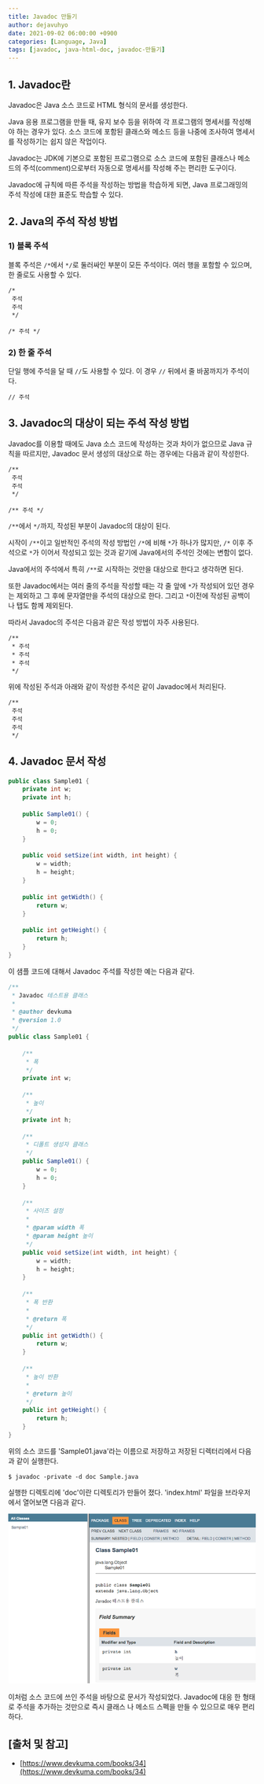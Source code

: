 ```yaml
---
title: Javadoc 만들기
author: dejavuhyo
date: 2021-09-02 06:00:00 +0900
categories: [Language, Java]
tags: [javadoc, java-html-doc, javadoc-만들기]
---
```


## 1. Javadoc란
Javadoc은 Java 소스 코드로 HTML 형식의 문서를 생성한다.

Java 응용 프로그램을 만들 때, 유지 보수 등을 위하여 각 프로그램의 명세서를 작성해야 하는 경우가 있다. 소스 코드에 포함된 클래스와 메소드 등을 나중에 조사하여 명세서를 작성하기는 쉽지 않은 작업이다.

Javadoc는 JDK에 기본으로 포함된 프로그램으로 소스 코드에 포함된 클래스나 메소드의 주석(comment)으로부터 자동으로 명세서를 작성해 주는 편리한 도구이다.

Javadoc에 규칙에 따른 주석을 작성하는 방법을 학습하게 되면, Java 프로그래밍의 주석 작성에 대한 표준도 학습할 수 있다.

## 2. Java의 주석 작성 방법

### 1) 블록 주석
블록 주석은 `/*`에서 `*/`로 둘러싸인 부분이 모든 주석이다. 여러 행을 포함할 수 있으며, 한 줄로도 사용할 수 있다.

```text
/*
 주석
 주석
 */

/* 주석 */
```

### 2) 한 줄 주석
단일 행에 주석을 달 때 `//`도 사용할 수 있다. 이 경우 `//` 뒤에서 줄 바꿈까지가 주석이다.

```text
// 주석
```

## 3. Javadoc의 대상이 되는 주석 작성 방법
Javadoc를 이용할 때에도 Java 소스 코드에 작성하는 것과 차이가 없으므로 Java 규칙을 따르지만, Javadoc 문서 생성의 대상으로 하는 경우에는 다음과 같이 작성한다.

```text
/**
 주석
 주석
 */

/** 주석 */
```

`/**`에서 `*/`까지, 작성된 부분이 Javadoc의 대상이 된다.

시작이 `/**`이고 일반적인 주석의 작성 방법인 `/*`에 비해 `*`가 하나가 많지만, `/*` 이후 주석으로 `*`가 이어서 작성되고 있는 것과 같기에 Java에서의 주석인 것에는 변함이 없다.

Java에서의 주석에서 특히 `/**`로 시작하는 것만을 대상으로 한다고 생각하면 된다.

또한 Javadoc에서는 여러 줄의 주석을 작성할 때는 각 줄 앞에 `*`가 작성되어 있던 경우는 제외하고 그 후에 문자열만을 주석의 대상으로 한다. 그리고 `*`이전에 작성된 공백이나 탭도 함께 제외된다.

따라서 Javadoc의 주석은 다음과 같은 작성 방법이 자주 사용된다.

```text
/**
 * 주석
 * 주석
 * 주석
 */
 ```

위에 작성된 주석과 아래와 같이 작성한 주석은 같이 Javadoc에서 처리된다.

```text
/**
 주석
 주석
 주석
 */
```

## 4. Javadoc 문서 작성

```java
public class Sample01 {
    private int w;
    private int h;
    
    public Sample01() {
        w = 0;
        h = 0;
    }
    
    public void setSize(int width, int height) {
        w = width;
        h = height;
    }
    
    public int getWidth() {
        return w;
    }
    
    public int getHeight() {
        return h;
    }
}
```

이 샘플 코드에 대해서 Javadoc 주석를 작성한 예는 다음과 같다.

```java
/**
 * Javadoc 테스트용 클래스
 *
 * @author devkuma
 * @version 1.0
 */
public class Sample01 {

    /**
     * 폭
     */
    private int w;

    /**
     * 높이
     */
    private int h;

    /**
     * 디폴트 생성자 클래스
     */
    public Sample01() {
        w = 0;
        h = 0;
    }

    /**
     * 사이즈 설정
     *
     * @param width 폭
     * @param height 높이
     */
    public void setSize(int width, int height) {
        w = width;
        h = height;
    }

    /**
     * 폭 반환
     *
     * @return 폭
     */
    public int getWidth() {
        return w;
    }

    /**
     * 높이 반환
     *
     * @return 높이
     */
    public int getHeight() {
        return h;
    }
}
```

위의 소스 코드를 'Sample01.java'라는 이름으로 저장하고 저장된 디렉터리에서 다음과 같이 실행한다.

```shell
$ javadoc -private -d doc Sample.java
```

실행한 디렉토리에 'doc'이란 디렉토리가 만들어 졌다. 'index.html' 파일을 브라우저에서 열어보면 다음과 같다.

![nslookup](/assets/img/2021-09-02-javadoc/javadoc-sample.png)

이처럼 소스 코드에 쓰인 주석을 바탕으로 문서가 작성되었다. Javadoc에 대응 한 형태로 주석을 추가하는 것만으로 즉시 클래스 나 메소드 스펙을 만들 수 있으므로 매우 편리하다.

## [출처 및 참고]
* [https://www.devkuma.com/books/34](https://www.devkuma.com/books/34)
